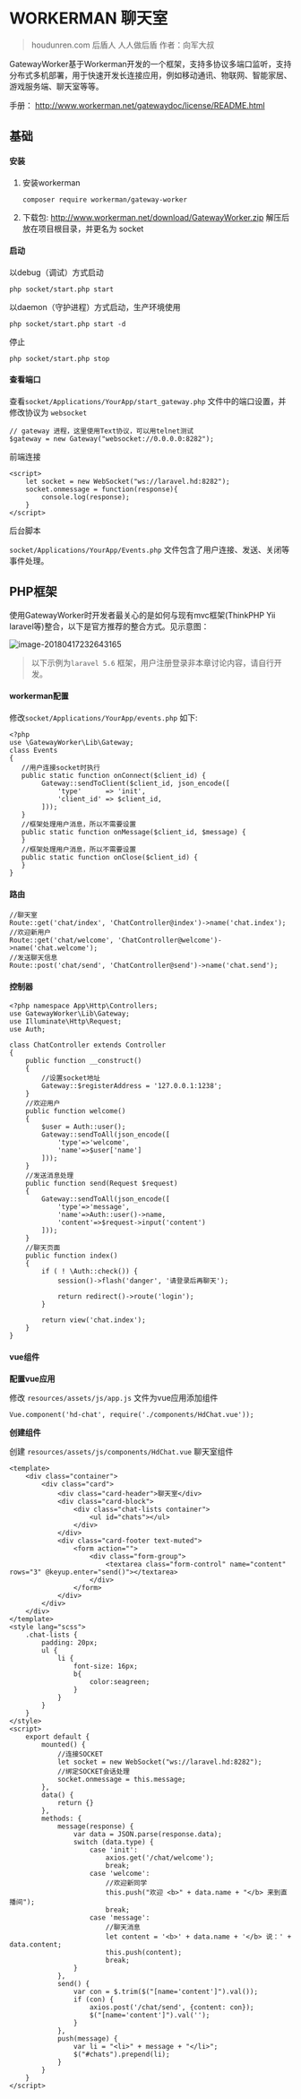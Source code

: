 # WORKERMAN 聊天室

> houdunren.com 后盾人 人人做后盾  作者：向军大叔 

GatewayWorker基于Workerman开发的一个框架，支持多协议多端口监听，支持分布式多机部署，用于快速开发长连接应用，例如移动通讯、物联网、智能家居、游戏服务端、聊天室等等。

手册： http://www.workerman.net/gatewaydoc/license/README.html

## 基础

#### 安装

1. 安装workerman

   ```
   composer require workerman/gateway-worker
   ```

2. 下载包: http://www.workerman.net/download/GatewayWorker.zip 解压后放在项目根目录，并更名为 socket

#### 启动

以debug（调试）方式启动

```
php socket/start.php start
```

以daemon（守护进程）方式启动，生产环境使用

```
php socket/start.php start -d
```

停止

```
php socket/start.php stop
```

#### 查看端口

查看`socket/Applications/YourApp/start_gateway.php`  文件中的端口设置，并修改协议为 `websocket`

```
// gateway 进程，这里使用Text协议，可以用telnet测试
$gateway = new Gateway("websocket://0.0.0.0:8282");
```

前端连接

```
<script>
    let socket = new WebSocket("ws://laravel.hd:8282");
    socket.onmessage = function(response){
        console.log(response);
    }
</script>
```

后台脚本

`socket/Applications/YourApp/Events.php` 文件包含了用户连接、发送、关闭等事件处理。



## PHP框架

使用GatewayWorker时开发者最关心的是如何与现有mvc框架(ThinkPHP Yii laravel等)整合，以下是官方推荐的整合方式。见示意图：

![image-20180417232643165](assets/image-20180417232643165.png)

> 以下示例为`laravel 5.6` 框架，用户注册登录非本章讨论内容，请自行开发。

#### workerman配置

修改`socket/Applications/YourApp/events.php`  如下:

```
<?php
use \GatewayWorker\Lib\Gateway;
class Events
{
   //用户连接socket时执行
   public static function onConnect($client_id) {
        Gateway::sendToClient($client_id, json_encode([
            'type'      => 'init',
            'client_id' => $client_id,
        ]));
   }
   //框架处理用户消息，所以不需要设置
   public static function onMessage($client_id, $message) {
   }
   //框架处理用户消息，所以不需要设置
   public static function onClose($client_id) {
   }
}

```

#### 路由

```
//聊天室
Route::get('chat/index', 'ChatController@index')->name('chat.index');
//欢迎新用户
Route::get('chat/welcome', 'ChatController@welcome')->name('chat.welcome');
//发送聊天信息
Route::post('chat/send', 'ChatController@send')->name('chat.send');
```

#### 控制器

```
<?php namespace App\Http\Controllers;
use GatewayWorker\Lib\Gateway;
use Illuminate\Http\Request;
use Auth;

class ChatController extends Controller
{
    public function __construct()
    {
    	//设置socket地址
        Gateway::$registerAddress = '127.0.0.1:1238';
    }
	//欢迎用户
    public function welcome()
    {
        $user = Auth::user();
        Gateway::sendToAll(json_encode([
            'type'=>'welcome',
            'name'=>$user['name']
        ]));
    }
	//发送消息处理
    public function send(Request $request)
    {
        Gateway::sendToAll(json_encode([
            'type'=>'message',
            'name'=>Auth::user()->name,
            'content'=>$request->input('content')
        ]));
    }
	//聊天页面
    public function index()
    {
        if ( ! \Auth::check()) {
            session()->flash('danger', '请登录后再聊天');

            return redirect()->route('login');
        }

        return view('chat.index');
    }
}
```

#### vue组件

**配置vue应用**

修改 `resources/assets/js/app.js` 文件为vue应用添加组件

```
Vue.component('hd-chat', require('./components/HdChat.vue'));
```

**创建组件**

创建 `resources/assets/js/components/HdChat.vue` 聊天室组件

```
<template> 
    <div class="container">
        <div class="card">
            <div class="card-header">聊天室</div>
            <div class="card-block">
                <div class="chat-lists container">
                    <ul id="chats"></ul>
                </div>
            </div>
            <div class="card-footer text-muted">
                <form action="">
                    <div class="form-group">
                        <textarea class="form-control" name="content" rows="3" @keyup.enter="send()"></textarea>
                    </div>
                </form>
            </div>
        </div>
    </div>
</template>
<style lang="scss">
    .chat-lists {
        padding: 20px;
        ul {
            li {
                font-size: 16px;
                b{
                    color:seagreen;
                }
            }
        }
    }
</style>
<script>
    export default {
        mounted() {
            //连接SOCKET
            let socket = new WebSocket("ws://laravel.hd:8282");
            //绑定SOCKET会话处理
            socket.onmessage = this.message;
        },
        data() {
            return {}
        },
        methods: {
            message(response) {
                var data = JSON.parse(response.data);
                switch (data.type) {
                    case 'init':
                        axios.get('/chat/welcome');
                        break;
                    case 'welcome':
                        //欢迎新同学
                        this.push("欢迎 <b>" + data.name + "</b> 来到直播间");
                        break;
                    case 'message':
                        //聊天消息
                        let content = '<b>' + data.name + '</b> 说：' + data.content;
                        this.push(content);
                        break;
                }
            },
            send() {
                var con = $.trim($("[name='content']").val());
                if (con) {
                    axios.post('/chat/send', {content: con});
                    $("[name='content']").val('');
                }
            },
            push(message) {
                var li = "<li>" + message + "</li>";
                $("#chats").prepend(li);
            }
        }
    }
</script>
```